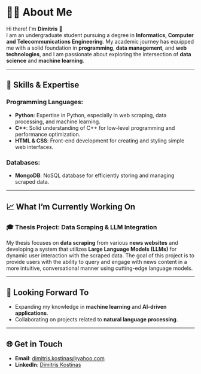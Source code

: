 # 👨‍💻 About Me

Hi there! I'm **Dimitris** 👋  
I am an undergraduate student pursuing a degree in **Informatics, Computer and Telecommunications Engineering**. My academic journey has equipped me with a solid foundation in **programming**, **data management**, and **web technologies**, and I am passionate about exploring the intersection of **data science** and **machine learning**.

---

## 🔧 Skills & Expertise

### Programming Languages:
- **Python**: Expertise in Python, especially in web scraping, data processing, and machine learning.
- **C++**: Solid understanding of C++ for low-level programming and performance optimization.
- **HTML & CSS**: Front-end development for creating and styling simple web interfaces.

### Databases:
- **MongoDB**: NoSQL database for efficiently storing and managing scraped data.

---

## 📈 What I’m Currently Working On

### 🎓 Thesis Project: Data Scraping & LLM Integration
My thesis focuses on **data scraping** from various **news websites** and developing a system that utilizes **Large Language Models (LLMs)** for dynamic user interaction with the scraped data. The goal of this project is to provide users with the ability to query and engage with news content in a more intuitive, conversational manner using cutting-edge language models.

---

## 🚀 Looking Forward To
- Expanding my knowledge in **machine learning** and **AI-driven applications**.
- Collaborating on projects related to **natural language processing**.

---

## 🌐 Get in Touch

- **Email**: dimitris.kostinas@yahoo.com
- **LinkedIn**: [Dimitris Kostinas](https://www.linkedin.com/in/dimitris-kostinas-628939238)
